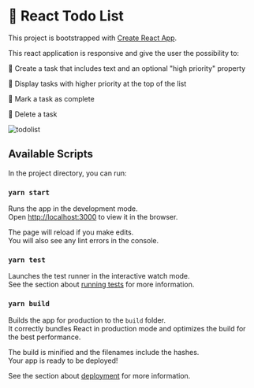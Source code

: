 # :candy: React Todo List 

This project is bootstrapped with [Create React App](https://github.com/facebook/create-react-app).

This react application is responsive and give the user the possibility to:

:candy:  Create a task that includes text and an optional "high priority" property

:candy:  Display tasks with higher priority at the top of the list


:candy:  Mark a task as complete

:candy:  Delete a task

![todolist](https://user-images.githubusercontent.com/59236081/222275560-504bcf41-0384-43ec-8c7e-f46ce0312443.png)


## Available Scripts

In the project directory, you can run:

### `yarn start`

Runs the app in the development mode.\
Open [http://localhost:3000](http://localhost:3000) to view it in the browser.

The page will reload if you make edits.\
You will also see any lint errors in the console.

### `yarn test`

Launches the test runner in the interactive watch mode.\
See the section about [running tests](https://facebook.github.io/create-react-app/docs/running-tests) for more information.

### `yarn build`

Builds the app for production to the `build` folder.\
It correctly bundles React in production mode and optimizes the build for the best performance.

The build is minified and the filenames include the hashes.\
Your app is ready to be deployed!

See the section about [deployment](https://facebook.github.io/create-react-app/docs/deployment) for more information.




